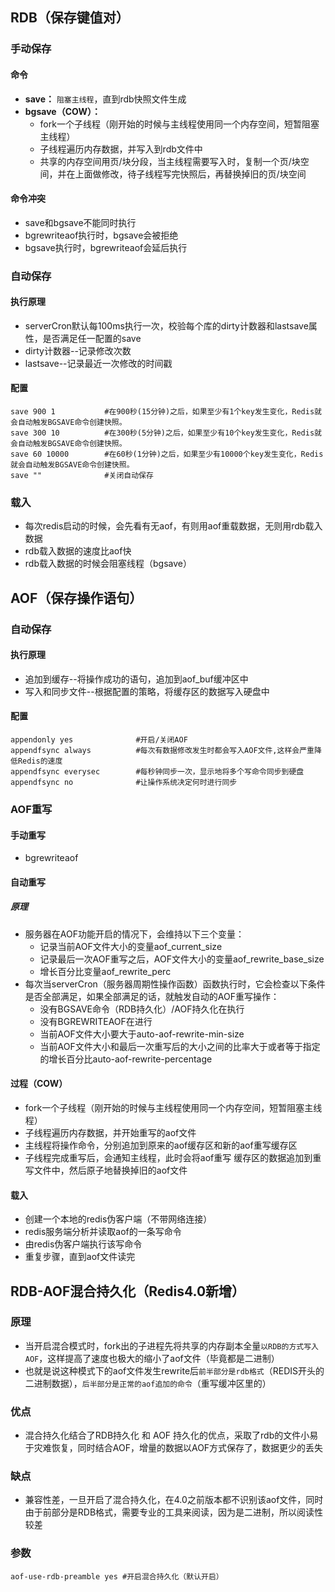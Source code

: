 ## RDB（保存键值对）
### 手动保存
#### 命令
- **save：** `阻塞主线程`，直到rdb快照文件生成
- **bgsave（COW）：**
    - fork一个子线程（刚开始的时候与主线程使用同一个内存空间，短暂阻塞主线程）
    - 子线程遍历内存数据，并写入到rdb文件中
    - 共享的内存空间用页/块分段，当主线程需要写入时，复制一个页/块空间，并在上面做修改，待子线程写完快照后，再替换掉旧的页/块空间
#### 命令冲突
- save和bgsave不能同时执行
- bgrewriteaof执行时，bgsave会被拒绝
- bgsave执行时，bgrewriteaof会延后执行
### 自动保存
#### 执行原理
- serverCron默认每100ms执行一次，校验每个库的dirty计数器和lastsave属性，是否满足任一配置的save
- dirty计数器--记录修改次数
- lastsave--记录最近一次修改的时间戳
#### 配置

    save 900 1           #在900秒(15分钟)之后，如果至少有1个key发生变化，Redis就会自动触发BGSAVE命令创建快照。
    save 300 10          #在300秒(5分钟)之后，如果至少有10个key发生变化，Redis就会自动触发BGSAVE命令创建快照。
    save 60 10000        #在60秒(1分钟)之后，如果至少有10000个key发生变化，Redis就会自动触发BGSAVE命令创建快照。
    save ""              #关闭自动保存
### 载入
- 每次redis启动的时候，会先看有无aof，有则用aof重载数据，无则用rdb载入数据
- rdb载入数据的速度比aof快
- rdb载入数据的时候会阻塞线程（bgsave）
## AOF（保存操作语句）
### 自动保存
#### 执行原理
- 追加到缓存--将操作成功的语句，追加到aof_buf缓冲区中
- 写入和同步文件--根据配置的策略，将缓存区的数据写入硬盘中
#### 配置

    appendonly yes              #开启/关闭AOF
    appendfsync always          #每次有数据修改发生时都会写入AOF文件,这样会严重降低Redis的速度
    appendfsync everysec        #每秒钟同步一次，显示地将多个写命令同步到硬盘
    appendfsync no              #让操作系统决定何时进行同步
### AOF重写
#### 手动重写
- bgrewriteaof
#### 自动重写
##### 原理
- 服务器在AOF功能开启的情况下，会维持以下三个变量：
    - 记录当前AOF文件大小的变量aof_current_size
    - 记录最后一次AOF重写之后，AOF文件大小的变量aof_rewrite_base_size
    - 增长百分比变量aof_rewrite_perc
- 每次当serverCron（服务器周期性操作函数）函数执行时，它会检查以下条件是否全部满足，如果全部满足的话，就触发自动的AOF重写操作：
    - 没有BGSAVE命令（RDB持久化）/AOF持久化在执行
    - 没有BGREWRITEAOF在进行
    - 当前AOF文件大小要大于auto-aof-rewrite-min-size
    - 当前AOF文件大小和最后一次重写后的大小之间的比率大于或者等于指定的增长百分比auto-aof-rewrite-percentage
#### 过程（COW）
- fork一个子线程（刚开始的时候与主线程使用同一个内存空间，短暂阻塞主线程）
- 子线程遍历内存数据，并开始重写的aof文件
- 主线程将操作命令，分别追加到原来的aof缓存区和新的aof重写缓存区
- 子线程完成重写后，会通知主线程，此时会将aof重写
缓存区的数据追加到重写文件中，然后原子地替换掉旧的aof文件
#### 载入
- 创建一个本地的redis伪客户端（不带网络连接）
- redis服务端分析并读取aof的一条写命令
- 由redis伪客户端执行该写命令
- 重复步骤，直到aof文件读完

## RDB-AOF混合持久化（Redis4.0新增）
### 原理
- 当开启混合模式时，fork出的子进程先将共享的内存副本全量`以RDB的方式写入AOF`，这样提高了速度也极大的缩小了aof文件（毕竟都是二进制）
- 也就是说这种模式下的aof文件发生rewrite后`前半部分是rdb格式`（REDIS开头的二进制数据），`后半部分是正常的aof追加的命令`（重写缓冲区里的）
### 优点
- 混合持久化结合了RDB持久化 和 AOF 持久化的优点，采取了rdb的文件小易于灾难恢复，同时结合AOF，增量的数据以AOF方式保存了，数据更少的丢失
### 缺点
- 兼容性差，一旦开启了混合持久化，在4.0之前版本都不识别该aof文件，同时由于前部分是RDB格式，需要专业的工具来阅读，因为是二进制，所以阅读性较差
### 参数

	aof-use-rdb-preamble yes #开启混合持久化（默认开启）
